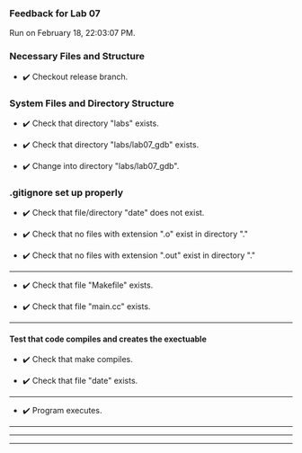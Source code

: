 ### Feedback for Lab 07

Run on February 18, 22:03:07 PM.


### Necessary Files and Structure

+ :heavy_check_mark:  Checkout release branch.




### System Files and Directory Structure

+ :heavy_check_mark:  Check that directory "labs" exists.

+ :heavy_check_mark:  Check that directory "labs/lab07_gdb" exists.

+ :heavy_check_mark:  Change into directory "labs/lab07_gdb".


### .gitignore set up properly

+ :heavy_check_mark:  Check that file/directory "date" does not exist.

+ :heavy_check_mark:  Check that no files with extension ".o" exist in directory "."

+ :heavy_check_mark:  Check that no files with extension ".out" exist in directory "."

---

+ :heavy_check_mark:  Check that file "Makefile" exists.

+ :heavy_check_mark:  Check that file "main.cc" exists.

---


#### __Test that code compiles and creates the exectuable__

+ :heavy_check_mark:  Check that make  compiles.



+ :heavy_check_mark:  Check that file "date" exists.

---

+ :heavy_check_mark:  Program executes.



---

---

---

